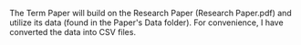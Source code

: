 The Term Paper will build on the Research Paper (Research Paper.pdf) and utilize its data (found in the Paper's Data folder). For convenience, I have converted the data into CSV files. 
